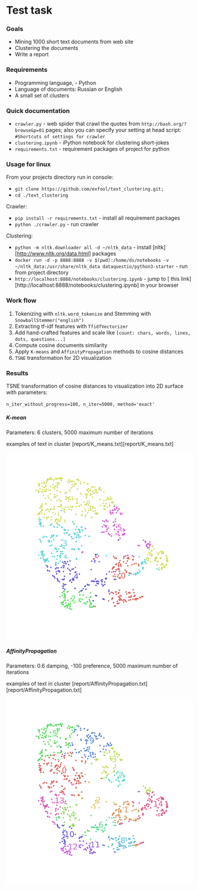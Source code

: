 # Test task



### Goals

- Mining 1000 short text documents from web site
- Clustering the documents
- Write a report

### Requirements

- Programming language, - Python
- Language of documents: Russian or English
- A small set of clusters

### Quick documentation

- `crawler.py` - web spider that crawl the quotes from `http://bash.org/?browse&p=01` pages; also you can specify your setting at head script: `#Shortcuts of settings for crawler`
- `clustering.ipynb` - iPython notebook for clustering short-jokes
- `requirements.txt` - requirement packages of project for python

### Usage for linux

From your projects directory run in console:

- `git clone https://github.com/exfool/text_clustering.git; `
- `cd ./text_clustering`

Crawler:

- `pip install -r requirements.txt`  - install all requirement packages
- `python ./crawler.py` - run crawler

Clustering:

- `python -m nltk.downloader all -d ~/nltk_data` - install [nltk][http://www.nltk.org/data.html] packages
- `docker run -d -p 8888:8888 -v $(pwd):/home/ds/notebooks -v ~/nltk_data:/usr/share/nltk_data dataquestio/python3-starter`  - run from project directory
- `http://localhost:8888/notebooks/clustering.ipynb` - jump to [ this link][http://localhost:8888/notebooks/clustering.ipynb] in your browser



### Work flow

1. Tokenizing with `nltk.word_tokenize` and Stemming with `SnowballStemmer("english")`
2. Extracting tf-idf features with `TfidfVectorizer`
3. Add hand-crafted features and scale like `[count: chars, words, lines, dots, questions...]`
4. Compute cosine documents similarity
5. Apply  `K-means` and `AffinityPropagation` methods to cosine distances
6. `TSNE` transformation for 2D visualization



### Results

TSNE transformation of cosine distances to visualization into 2D surface with parameters: 

​	`n_iter_without_progress=100, n_iter=5000, method='exact'`

##### K-mean

Parameters: 6 clusters, 5000 maximum number of iterations

examples of text in cluster [report/K_means.txt][report/K_means.txt]

![km](report/km.png)

##### AffinityPropagation

Parameters: 0.6 damping, -100 preference, 5000 maximum number of iterations

examples of text in cluster [report/AffinityPropagation.txt][report/AffinityPropagation.txt]

![af](report/af.png)